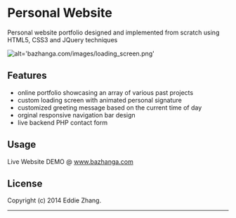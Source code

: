 Personal Website
===========

Personal website portfolio designed and implemented from scratch using HTML5, CSS3 and JQuery techniques

![alt='bazhanga.com/images/loading_screen.png'](bazhanga.com/images/loading_screen.png)

Features
------------

+ online portfolio showcasing an array of various past projects
+ custom loading screen with animated personal signature
+ customized greeting message based on the current time of day 
+ orginal responsive navigation bar design
+ live backend PHP contact form 

Usage
------------

Live Website DEMO @ www.bazhanga.com

License
-------------

Copyright (c) 2014 Eddie Zhang.

_________________________
